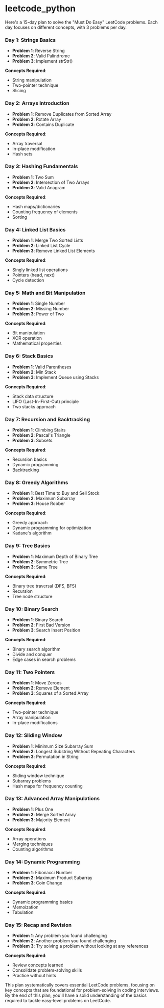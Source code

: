 # leetcode_python
Here's a 15-day plan to solve the "Must Do Easy" LeetCode problems. Each day focuses on different concepts, with 3 problems per day.

### Day 1: Strings Basics
- **Problem 1**: Reverse String
- **Problem 2**: Valid Palindrome
- **Problem 3**: Implement strStr()

**Concepts Required**:
- String manipulation
- Two-pointer technique
- Slicing

### **Day 2: Arrays Introduction**
- **Problem 1**: Remove Duplicates from Sorted Array
- **Problem 2**: Rotate Array
- **Problem 3**: Contains Duplicate

**Concepts Required**:
- Array traversal
- In-place modification
- Hash sets

### **Day 3: Hashing Fundamentals**
- **Problem 1**: Two Sum
- **Problem 2**: Intersection of Two Arrays
- **Problem 3**: Valid Anagram

**Concepts Required**:
- Hash maps/dictionaries
- Counting frequency of elements
- Sorting

### **Day 4: Linked List Basics**
- **Problem 1**: Merge Two Sorted Lists
- **Problem 2**: Linked List Cycle
- **Problem 3**: Remove Linked List Elements

**Concepts Required**:
- Singly linked list operations
- Pointers (head, next)
- Cycle detection

### **Day 5: Math and Bit Manipulation**
- **Problem 1**: Single Number
- **Problem 2**: Missing Number
- **Problem 3**: Power of Two

**Concepts Required**:
- Bit manipulation
- XOR operation
- Mathematical properties

### **Day 6: Stack Basics**
- **Problem 1**: Valid Parentheses
- **Problem 2**: Min Stack
- **Problem 3**: Implement Queue using Stacks

**Concepts Required**:
- Stack data structure
- LIFO (Last-In-First-Out) principle
- Two stacks approach

### **Day 7: Recursion and Backtracking**
- **Problem 1**: Climbing Stairs
- **Problem 2**: Pascal's Triangle
- **Problem 3**: Subsets

**Concepts Required**:
- Recursion basics
- Dynamic programming
- Backtracking

### **Day 8: Greedy Algorithms**
- **Problem 1**: Best Time to Buy and Sell Stock
- **Problem 2**: Maximum Subarray
- **Problem 3**: House Robber

**Concepts Required**:
- Greedy approach
- Dynamic programming for optimization
- Kadane's algorithm

### **Day 9: Tree Basics**
- **Problem 1**: Maximum Depth of Binary Tree
- **Problem 2**: Symmetric Tree
- **Problem 3**: Same Tree

**Concepts Required**:
- Binary tree traversal (DFS, BFS)
- Recursion
- Tree node structure

### **Day 10: Binary Search**
- **Problem 1**: Binary Search
- **Problem 2**: First Bad Version
- **Problem 3**: Search Insert Position

**Concepts Required**:
- Binary search algorithm
- Divide and conquer
- Edge cases in search problems

### **Day 11: Two Pointers**
- **Problem 1**: Move Zeroes
- **Problem 2**: Remove Element
- **Problem 3**: Squares of a Sorted Array

**Concepts Required**:
- Two-pointer technique
- Array manipulation
- In-place modifications

### **Day 12: Sliding Window**
- **Problem 1**: Minimum Size Subarray Sum
- **Problem 2**: Longest Substring Without Repeating Characters
- **Problem 3**: Permutation in String

**Concepts Required**:
- Sliding window technique
- Subarray problems
- Hash maps for frequency counting

### **Day 13: Advanced Array Manipulations**
- **Problem 1**: Plus One
- **Problem 2**: Merge Sorted Array
- **Problem 3**: Majority Element

**Concepts Required**:
- Array operations
- Merging techniques
- Counting algorithms

### **Day 14: Dynamic Programming**
- **Problem 1**: Fibonacci Number
- **Problem 2**: Maximum Product Subarray
- **Problem 3**: Coin Change

**Concepts Required**:
- Dynamic programming basics
- Memoization
- Tabulation

### **Day 15: Recap and Revision**
- **Problem 1**: Any problem you found challenging
- **Problem 2**: Another problem you found challenging
- **Problem 3**: Try solving a problem without looking at any references

**Concepts Required**:
- Review concepts learned
- Consolidate problem-solving skills
- Practice without hints

This plan systematically covers essential LeetCode problems, focusing on key concepts that are foundational for problem-solving in coding interviews. By the end of this plan, you'll have a solid understanding of the basics required to tackle easy-level problems on LeetCode.
